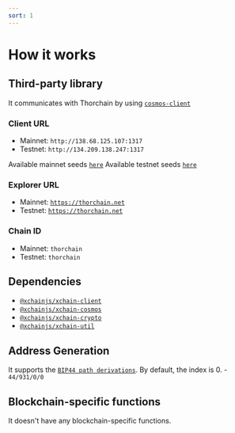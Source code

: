 ```yaml
---
sort: 1
---
```


# How it works

## Third-party library

It communicates with Thorchain by using [`cosmos-client`](https://github.com/cosmos-client/cosmos-client-ts)

### Client URL
* Mainnet: `http://138.68.125.107:1317`
* Testnet: `http://134.209.138.247:1317`

Available mainnet seeds [`here`](https://chaosnet-seed.thorchain.info/)
Available testnet seeds [`here`](https://testnet-seed.thorchain.info/)

### Explorer URL
* Mainnet: [`https://thorchain.net`](https://thorchain.net)
* Testnet: [`https://thorchain.net`](https://thorchain.net)

### Chain ID
* Mainnet: `thorchain`
* Testnet: `thorchain`

## Dependencies

* [`@xchainjs/xchain-client`](https://github.com/xchainjs/xchainjs-lib/packages/xchain-client)
* [`@xchainjs/xchain-cosmos`](https://github.com/xchainjs/xchainjs-lib/packages/xchain-cosmos)
* [`@xchainjs/xchain-crypto`](https://github.com/xchainjs/xchainjs-lib/packages/xchain-crypto)
* [`@xchainjs/xchain-util`](https://github.com/xchainjs/xchainjs-lib/packages/xchain-util)

## Address Generation

It supports the [`BIP44 path derivations`](https://github.com/satoshilabs/slips/blob/master/slip-0044.md).
By default, the index is 0. - `44/931/0/0`

## Blockchain-specific functions

It doesn't have any blockchain-specific functions.
